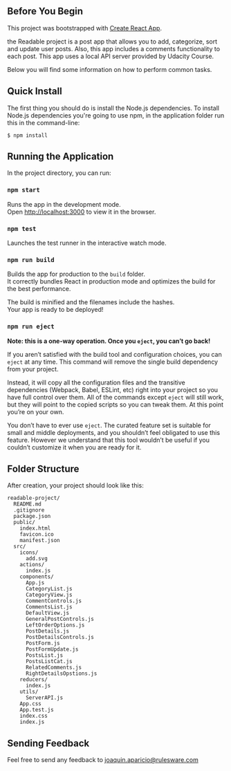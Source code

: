 ## Before You Begin
This project was bootstrapped with [Create React App](https://github.com/facebookincubator/create-react-app). <br>

the Readable project is a post app that allows you to add, categorize, sort and update user posts. Also, this app includes a comments functionality to each post. This app uses a local API server provided by Udacity Course. <br>

Below you will find some information on how to perform common tasks.<br>

## Quick Install
The first thing you should do is install the Node.js dependencies. To install Node.js dependencies you're going to use npm, in the application folder run this in the command-line:

```
$ npm install
```

## Running the Application

In the project directory, you can run:

### `npm start`

Runs the app in the development mode.<br>
Open [http://localhost:3000](http://localhost:3000) to view it in the browser.


### `npm test`

Launches the test runner in the interactive watch mode.<br>


### `npm run build`

Builds the app for production to the `build` folder.<br>
It correctly bundles React in production mode and optimizes the build for the best performance.

The build is minified and the filenames include the hashes.<br>
Your app is ready to be deployed!


### `npm run eject`

**Note: this is a one-way operation. Once you `eject`, you can’t go back!**

If you aren’t satisfied with the build tool and configuration choices, you can `eject` at any time. This command will remove the single build dependency from your project.

Instead, it will copy all the configuration files and the transitive dependencies (Webpack, Babel, ESLint, etc) right into your project so you have full control over them. All of the commands except `eject` will still work, but they will point to the copied scripts so you can tweak them. At this point you’re on your own.

You don’t have to ever use `eject`. The curated feature set is suitable for small and middle deployments, and you shouldn’t feel obligated to use this feature. However we understand that this tool wouldn’t be useful if you couldn’t customize it when you are ready for it.

## Folder Structure

After creation, your project should look like this:

```
readable-project/
  README.md
  .gitignore
  package.json
  public/
    index.html
    favicon.ico
    manifest.json
  src/
    icons/
      add.svg
    actions/
      index.js
    components/
      App.js
      CategoryList.js
      CategoryView.js
      CommentControls.js
      CommentsList.js
      DefaultView.js
      GeneralPostControls.js
      LeftOrderOptions.js
      PostDetails.js
      PostDetailsControls.js
      PostForm.js
      PostFormUpdate.js
      PostsList.js
      PostsListCat.js
      RelatedComments.js
      RightDetailsOpstions.js
    reducers/
      index.js
    utils/
      ServerAPI.js
    App.css
    App.test.js
    index.css
    index.js

```

## Sending Feedback
Feel free to send any feedback to joaquin.aparicio@rulesware.com
